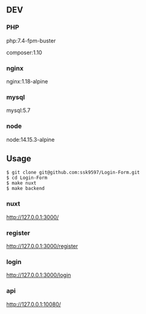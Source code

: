 ## DEV

### PHP

php:7.4-fpm-buster

composer:1.10

### nginx

nginx:1.18-alpine

### mysql

mysql:5.7

### node

node:14.15.3-alpine

## Usage

```
$ git clone git@github.com:ssk9597/Login-Form.git
$ cd Login-Form
$ make nuxt
$ make backend
```

### nuxt

http://127.0.0.1:3000/

### register

http://127.0.0.1:3000/register

### login

http://127.0.0.1:3000/login

### api

http://127.0.0.1:10080/
